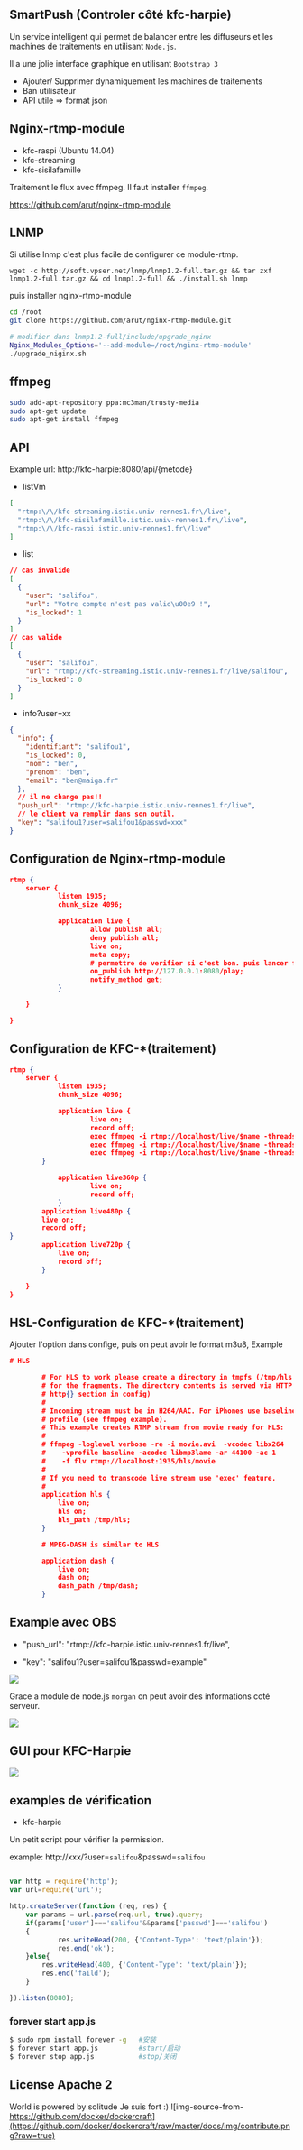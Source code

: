 ## SmartPush (Controler côté kfc-harpie)

Un service intelligent qui permet de balancer entre les diffuseurs et les machines de traitements en utilisant `Node.js`.

Il a une jolie interface graphique en utilisant `Bootstrap 3`

* Ajouter/ Supprimer dynamiquement les machines de traitements
* Ban utilisateur
* API utile => format json


## Nginx-rtmp-module

* kfc-raspi (Ubuntu 14.04)
* kfc-streaming
* kfc-sisilafamille

Traitement le flux avec ffmpeg. Il faut installer `ffmpeg`.

https://github.com/arut/nginx-rtmp-module

## LNMP

Si utilise lnmp c'est plus facile de configurer ce module-rtmp.

	wget -c http://soft.vpser.net/lnmp/lnmp1.2-full.tar.gz && tar zxf lnmp1.2-full.tar.gz && cd lnmp1.2-full && ./install.sh lnmp

puis installer nginx-rtmp-module

```bash
cd /root
git clone https://github.com/arut/nginx-rtmp-module.git

# modifier dans lnmp1.2-full/include/upgrade_nginx
Nginx_Modules_Options='--add-module=/root/nginx-rtmp-module'
./upgrade_niginx.sh
```

## ffmpeg

```bash
sudo add-apt-repository ppa:mc3man/trusty-media
sudo apt-get update
sudo apt-get install ffmpeg
```


## API

Example url: http://kfc-harpie:8080/api/{metode}

* listVm

```json
[
  "rtmp:\/\/kfc-streaming.istic.univ-rennes1.fr\/live",
  "rtmp:\/\/kfc-sisilafamille.istic.univ-rennes1.fr\/live",
  "rtmp:\/\/kfc-raspi.istic.univ-rennes1.fr\/live"
]
```

* list

```json
// cas invalide
[
  {
    "user": "salifou",
    "url": "Votre compte n'est pas valid\u00e9 !",
    "is_locked": 1
  }
]
// cas valide
[
  {
    "user": "salifou",
    "url": "rtmp://kfc-streaming.istic.univ-rennes1.fr/live/salifou",
    "is_locked": 0
  }
]

```

* info?user=xx

```json
{
  "info": {
    "identifiant": "salifou1",
    "is_locked": 0,
    "nom": "ben",
    "prenom": "ben",
    "email": "ben@maiga.fr"
  },
  // il ne change pas!!
  "push_url": "rtmp://kfc-harpie.istic.univ-rennes1.fr/live",
  // le client va remplir dans son outil.
  "key": "salifou1?user=salifou1&passwd=xxx"
}
```

## Configuration de Nginx-rtmp-module
```json
rtmp {
    server {
            listen 1935;
            chunk_size 4096;

            application live {
                    allow publish all;
                    deny publish all;
                    live on;
                    meta copy;
                    # permettre de verifier si c'est bon. puis lancer ffmpeg donc le button de client peut supprimer :)
                    on_publish http://127.0.0.1:8080/play;
                    notify_method get;
            }

    }

}
```

## Configuration de KFC-*(traitement)

```json
rtmp {
    server {
            listen 1935;
            chunk_size 4096;

            application live {
                    live on;
                    record off;
                    exec ffmpeg -i rtmp://localhost/live/$name -threads 1 -c:v libx264 -profile:v baseline -b:v 350K -s 640x360 -f flv -c:a aac -ac 1 -strict -2 -b:a 56k rtmp://localhost/live360p/$name;
            	    exec ffmpeg -i rtmp://localhost/live/$name -threads 1 -c:v libx264 -profile:v baseline -b:v 350K -s 858x480 -f flv -c:a aac -ac 1 -strict -2 -b:a 56k rtmp://localhost/live480p/$name;
            	    exec ffmpeg -i rtmp://localhost/live/$name -threads 1 -c:v libx264 -profile:v baseline -b:v 350K -s 1280x720 -f flv -c:a aac -ac 1 -strict -2 -b:a 56k rtmp://localhost/live720p/$name;
	    }

            application live360p {
                    live on;
                    record off;
            }
	    application live480p {
		live on;
		record off;
}
	    application live720p {
		    live on;
		    record off;
	    }

    }
}
```

## HSL-Configuration de KFC-*(traitement)

Ajouter l'option dans confige, puis on peut avoir le format m3u8,
Example

```json
# HLS

        # For HLS to work please create a directory in tmpfs (/tmp/hls here)
        # for the fragments. The directory contents is served via HTTP (see
        # http{} section in config)
        #
        # Incoming stream must be in H264/AAC. For iPhones use baseline H264
        # profile (see ffmpeg example).
        # This example creates RTMP stream from movie ready for HLS:
        #
        # ffmpeg -loglevel verbose -re -i movie.avi  -vcodec libx264
        #    -vprofile baseline -acodec libmp3lame -ar 44100 -ac 1
        #    -f flv rtmp://localhost:1935/hls/movie
        #
        # If you need to transcode live stream use 'exec' feature.
        #
        application hls {
            live on;
            hls on;
            hls_path /tmp/hls;
        }

        # MPEG-DASH is similar to HLS

        application dash {
            live on;
            dash on;
            dash_path /tmp/dash;
        }
```

## Example avec OBS
  
-  "push_url": "rtmp://kfc-harpie.istic.univ-rennes1.fr/live",

-  "key": "salifou1?user=salifou1&passwd=example"


![](./img/2.png)

Grace a module de node.js `morgan` on peut avoir des informations coté serveur.

![](./img/3.png)

## GUI pour KFC-Harpie

![](./img/1.png)


## examples de vérification

* kfc-harpie

Un petit script pour vérifier la permission.

example: http://xxx/?user=`salifou`&passwd=`salifou`

```javascript

var http = require('http');
var url=require('url');

http.createServer(function (req, res) {
    var params = url.parse(req.url, true).query;
    if(params['user']==='salifou'&&params['passwd']==='salifou')
    {
        	res.writeHead(200, {'Content-Type': 'text/plain'});
        	res.end('ok');
    }else{
        res.writeHead(400, {'Content-Type': 'text/plain'});
        res.end('faild');
    }

}).listen(8080);
```
	
### forever start app.js

```bash
$ sudo npm install forever -g   #安装
$ forever start app.js          #start/启动
$ forever stop app.js           #stop/关闭
```

## License Apache 2
World is powered by solitude
Je suis fort :)
![img-source-from-https://github.com/docker/dockercraft](https://github.com/docker/dockercraft/raw/master/docs/img/contribute.png?raw=true)
